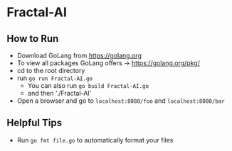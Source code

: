 # Fractal-AI

## How to Run
* Download GoLang from https://golang.org
* To view all packages GoLang offers -> https://golang.org/pkg/
* cd to the root directory
* run `go run Fractal-AI.go`
   * You can also run `go build Fractal-AI.go`
   * and then './Fractal-AI'
* Open a browser and go to `localhost:8080/foo` and `localhost:8080/bar`

## Helpful Tips
* Run `go fmt file.go` to automatically format your files
